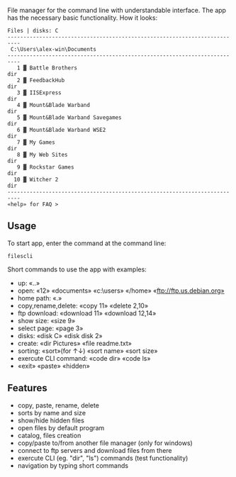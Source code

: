 File manager for the command line with understandable interface. The app has the necessary basic functionality. How it looks:
```
Files | disks: C
--------------------------------------------------------------------------
 C:\Users\alex-win\Documents
--------------------------------------------------------------------------
   1 ▓ Battle Brothers                                               dir
   2 ▓ FeedbackHub                                                   dir
   3 ▓ IISExpress                                                    dir
   4 ▓ Mount&Blade Warband                                           dir
   5 ▓ Mount&Blade Warband Savegames                                 dir
   6 ▓ Mount&Blade Warband WSE2                                      dir
   7 ▓ My Games                                                      dir
   8 ▓ My Web Sites                                                  dir
   9 ▓ Rockstar Games                                                dir
  10 ▓ Witcher 2                                                     dir
--------------------------------------------------------------------------
«help» for FAQ >
```


## Usage
To start app, enter the command at the command line:
```
filescli
```

Short commands to use the app with examples:
  - up: «..»
  - open: «12» «documents» «c:\users» «/home» «ftp://ftp.us.debian.org»
  - home path: «.»
  - copy,rename,delete: «copy 11» «delete 2,10»
  - ftp download: «download 11» «download 12,14»
  - show size: «size 9»
  - select page: «page 3»
  - disks: «disk C» «disk disk 2»
  - create: «dir Pictures» «file readme.txt»
  - sorting: «sort»(for ↑↓) «sort name» «sort size»
  - exercute CLI command: «code dir» «code ls»
  - «exit» «paste» «hidden»


## Features
- copy, paste, rename, delete
- sorts by name and size
- show/hide hidden files
- open files by default program
- catalog, files creation
- copy/paste to/from another file manager (only for windows)
- connect to ftp servers and download files from there
- exercute CLI (eg. "dir", "ls") commands (test functionality)
- navigation by typing short commands